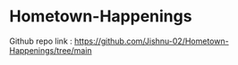 # Hometown-Happenings

Github repo link : https://github.com/Jishnu-02/Hometown-Happenings/tree/main
